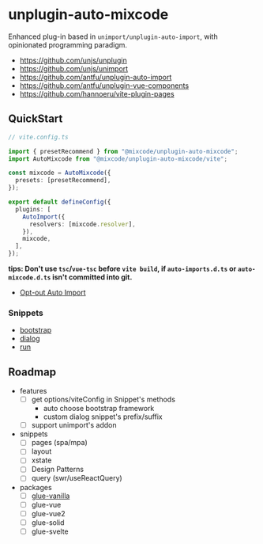 # unplugin-auto-mixcode

Enhanced plug-in based in `unimport/unplugin-auto-import`, with opinionated
programming paradigm.

- https://github.com/unjs/unplugin
- https://github.com/unjs/unimport
- https://github.com/antfu/unplugin-auto-import
- https://github.com/antfu/unplugin-vue-components
- https://github.com/hannoeru/vite-plugin-pages

## QuickStart

```ts
// vite.config.ts

import { presetRecommend } from "@mixcode/unplugin-auto-mixcode";
import AutoMixcode from "@mixcode/unplugin-auto-mixcode/vite";

const mixcode = AutoMixcode({
  presets: [presetRecommend],
});

export default defineConfig({
  plugins: [
    AutoImport({
      resolvers: [mixcode.resolver],
    }),
    mixcode,
  ],
});
```

**tips: Don't use `tsc`/`vue-tsc` before `vite build`, if `auto-imports.d.ts` or
`auto-mixcode.d.ts` isn't committed into git.**

- [Opt-out Auto Import](https://github.com/unjs/unimport#opt-out-auto-import)

### Snippets

- [bootstrap](./packages/unplugin-auto-mixcode/src/snippets/bootstrap/README.md)
- [dialog](./packages/unplugin-auto-mixcode/src/snippets/dialog/README.md)
- [run](./packages/unplugin-auto-mixcode/src/snippets/run/README.md)

## Roadmap

- features
  - [ ] get options/viteConfig in Snippet's methods
    - auto choose bootstrap framework
    - custom dialog snippet's prefix/suffix
  - [ ] support unimport's addon
- snippets
  - [ ] pages (spa/mpa)
  - [ ] layout
  - [ ] xstate
  - [ ] Design Patterns
  - [ ] query (swr/useReactQuery)
- packages
  - [ ] [glue-vanilla](http://vanilla-js.com/)
  - [ ] glue-vue
  - [ ] glue-vue2
  - [ ] glue-solid
  - [ ] glue-svelte
